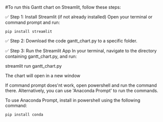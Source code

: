 #To run this Gantt chart on Streamlit, follow these steps:

✅ Step 1: Install Streamlit (if not already installed)
Open your terminal or command prompt and run:


    pip install streamlit

✅ Step 2: Download the code gantt_chart.py to a specific folder.

✅ Step 3: Run the Streamlit App
In your terminal, navigate to the directory containing gantt_chart.py,
and run:


   streamlit run gantt_chart.py

The chart will open in a new window

 If command prompt does'nt work, open powershell and run the command there.
 Alternatively, you can use 'Anaconda Prompt' to run the commands.
 
 To use Anaconda Prompt, install in powershell using the following command:
 
    pip install conda
